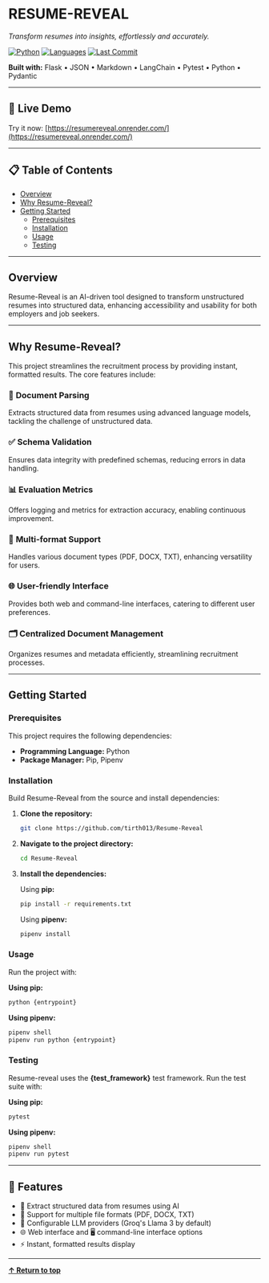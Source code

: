 # RESUME-REVEAL

*Transform resumes into insights, effortlessly and accurately.*

[![Python](https://img.shields.io/badge/python-71.4%25-blue.svg)](https://python.org)
[![Languages](https://img.shields.io/badge/languages-3-brightgreen.svg)](#)
[![Last Commit](https://img.shields.io/badge/last_commit-may-green.svg)](#)

**Built with:** Flask • JSON • Markdown • LangChain • Pytest • Python • Pydantic

---

## 🌟 Live Demo
Try it now: [https://resumereveal.onrender.com/](https://resumereveal.onrender.com/)

---

## 📋 Table of Contents

- [Overview](#overview)
- [Why Resume-Reveal?](#why-resume-reveal)
- [Getting Started](#getting-started)
  - [Prerequisites](#prerequisites)
  - [Installation](#installation)
  - [Usage](#usage)
  - [Testing](#testing)

---

## Overview

Resume-Reveal is an AI-driven tool designed to transform unstructured resumes into structured data, enhancing accessibility and usability for both employers and job seekers.

---

## Why Resume-Reveal?

This project streamlines the recruitment process by providing instant, formatted results. The core features include:

### 📄 **Document Parsing**
Extracts structured data from resumes using advanced language models, tackling the challenge of unstructured data.

### ✅ **Schema Validation** 
Ensures data integrity with predefined schemas, reducing errors in data handling.

### 📊 **Evaluation Metrics**
Offers logging and metrics for extraction accuracy, enabling continuous improvement.

### 📁 **Multi-format Support**
Handles various document types (PDF, DOCX, TXT), enhancing versatility for users.

### 🌐 **User-friendly Interface**
Provides both web and command-line interfaces, catering to different user preferences.

### 🗂️ **Centralized Document Management**
Organizes resumes and metadata efficiently, streamlining recruitment processes.

---

## Getting Started

### Prerequisites

This project requires the following dependencies:

- **Programming Language:** Python
- **Package Manager:** Pip, Pipenv

### Installation

Build Resume-Reveal from the source and install dependencies:

1. **Clone the repository:**
   ```bash
   git clone https://github.com/tirth013/Resume-Reveal
   ```

2. **Navigate to the project directory:**
   ```bash
   cd Resume-Reveal
   ```

3. **Install the dependencies:**
   
   Using **pip:**
   ```bash
   pip install -r requirements.txt
   ```
   
   Using **pipenv:**
   ```bash
   pipenv install
   ```

### Usage

Run the project with:

**Using pip:**
```bash
python {entrypoint}
```

**Using pipenv:**
```bash
pipenv shell
pipenv run python {entrypoint}
```

### Testing

Resume-reveal uses the **{test_framework}** test framework. Run the test suite with:

**Using pip:**
```bash
pytest
```

**Using pipenv:**
```bash
pipenv shell
pipenv run pytest
```

---

## 🚀 Features

- 🧠 Extract structured data from resumes using AI
- 📄 Support for multiple file formats (PDF, DOCX, TXT)
- 🔧 Configurable LLM providers (Groq's Llama 3 by default)
- 🌐 Web interface and 🖥️ command-line interface options
- ⚡ Instant, formatted results display

---

**[↑ Return to top](#resume-reveal)**
